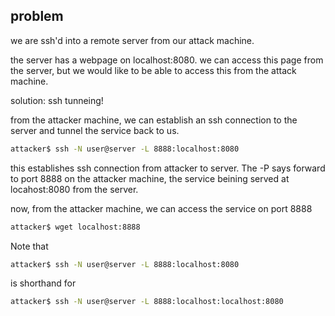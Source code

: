 ## problem
we are ssh'd into a remote server from our attack machine.

the server has a webpage on localhost:8080. we can access this page from the server, but we would like to be able to access this from the attack machine.

solution: ssh tunneing!

from the attacker machine, we can establish an ssh connection to the server and tunnel the service back to us.
```bash
attacker$ ssh -N user@server -L 8888:localhost:8080
```
this establishes ssh connection from attacker to server. The -P says forward to port 8888 on the attacker machine, the service beining served at locahost:8080 from the server.

now, from the attacker machine, we can access the service on port 8888
```bash
attacker$ wget localhost:8888
```

Note that
```bash
attacker$ ssh -N user@server -L 8888:localhost:8080
```
is shorthand for
```bash
attacker$ ssh -N user@server -L 8888:localhost:localhost:8080
```

